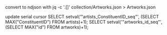 convert to ndjson with
jq -c '.[]' collection/Artworks.json > Artworks.json

update serial cursor
SELECT setval('"artists_ConstituentID_seq"', (SELECT MAX("ConstituentID") FROM artists)+1);
SELECT setval('"artworks_id_seq"', (SELECT MAX("id") FROM artworks)+1);
